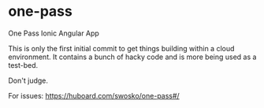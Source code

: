 # one-pass
One Pass Ionic Angular App

This is only the first initial commit to get things building within a cloud environment. It contains a bunch of hacky code and is more being used as a test-bed.

Don't judge. 

For issues:
https://huboard.com/swosko/one-pass#/
